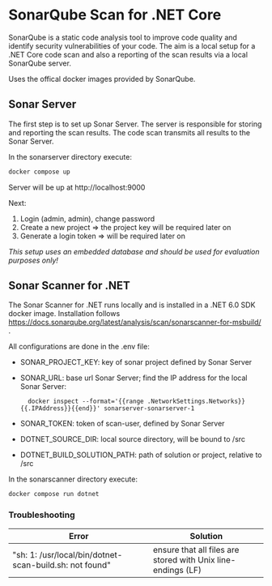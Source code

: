 # SonarQube Scan for .NET Core

SonarQube is a static code analysis tool to improve code quality and identify security vulnerabilities of your code.
The aim is a local setup for a .NET Core code scan and also a reporting of the scan results via a local SonarQube server.

Uses the offical docker images provided by SonarQube.

## Sonar Server

The first step is to set up Sonar Server. The server is responsible for storing and reporting the scan results. The code scan transmits all results to the Sonar Server.

In the sonarserver directory execute:
```bash
docker compose up
```
Server will be up at http://localhost:9000

Next: 
1. Login (admin, admin), change password
2. Create a new project => the project key will be required later on
3. Generate a login token => will be required later on

_This setup uses an embedded database and should be used for evaluation purposes only!_

## Sonar Scanner for .NET

The Sonar Scanner for .NET  runs locally and is installed in a .NET 6.0 SDK docker image.
Installation follows https://docs.sonarqube.org/latest/analysis/scan/sonarscanner-for-msbuild/ .

All configurations are done in the .env file:
* SONAR_PROJECT_KEY: key of sonar project defined by Sonar Server
* SONAR_URL: base url Sonar Server; find the IP address for the local Sonar Server:

        docker inspect --format='{{range .NetworkSettings.Networks}}{{.IPAddress}}{{end}}' sonarserver-sonarserver-1

* SONAR_TOKEN: token of scan-user, defined by Sonar Server
* DOTNET_SOURCE_DIR: local source directory, will be bound to /src
* DOTNET_BUILD_SOLUTION_PATH: path of solution or project, relative to /src

In the sonarscanner directory execute:
```bash
docker compose run dotnet
```

### Troubleshooting

| Error | Solution |
| ----- | -------- |
| "sh: 1: /usr/local/bin/dotnet-scan-build.sh: not found" | ensure that all files are stored with Unix line-endings (LF) |